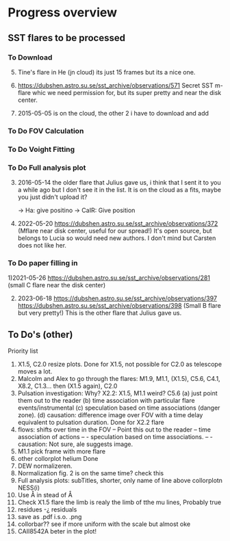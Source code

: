 # Progress overview



## SST flares to be processed 

### To Download




5) Tine's flare in He (jn cloud) its just 15 frames but its a nice one. 

6)  https://dubshen.astro.su.se/sst_archive/observations/571 Secret SST m-flare whic we need permission for, but its super pretty and near the disk center. 

7) 2015-05-05 is on the cloud, the other 2 i have to download and add


### To Do FOV Calculation

### To Do Voight Fitting


### To Do Full analysis plot



3) 2016-05-14 the older flare that Julius gave us, i think that I sent it to you a while ago but I don't see it in the list. It is on the cloud as a fits, maybe you just didn't upload it? 

    -> Ha: give positino
    -> CaIR: Give position


4) 2022-05-20 https://dubshen.astro.su.se/sst_archive/observations/372 (Mflare near disk center, useful for our spread!) It's open source, but belongs to Lucia so would need new authors. I don't mind but Carsten does not like her. 


### To Do paper filling in

1)2021-05-26 https://dubshen.astro.su.se/sst_archive/observations/281 (small C flare near the disk center)

2) 2023-06-18 https://dubshen.astro.su.se/sst_archive/observations/397
https://dubshen.astro.su.se/sst_archive/observations/398
(Small B flare but very pretty!) This is the other flare that Julius gave us.



## To Do's (other)

Priority list
1. X1.5, C2.0 resize plots. Done for X1.5, not possible for
C2.0 as telescope moves a lot.
2. Malcolm and Alex to go through the flares: M1.9, M1.1,
(X1.5), C5.6, C4.1, X8.2, C1.3... then (X1.5 again), C2.0
3. Pulsation investigation: Why? X2.2: X1.5, M1.1 weird? C5.6
    (a) just point them out to the reader
    (b) time association with particular flare events/instrumental
    (c) speculation based on time associations (danger zone).
    (d) causation: difference image over FOV with a time delay
    equivalent to pulsation duration. Done for X2.2 flare
4. flows: shifts over time in the FOV
    – Point this out to the reader
    – time association of actions
    – - speculation based on time associations.
    – - causation: Not sure, ale suggests image.
5. M1.1 pick frame with more flare
6. other collorplot helium Done
7. DEW normalizeren.
8. Normalization fig. 2 is on the same time? check this
9. Full analysis plots: subTitles, shorter, only name of line
above collorplotn NESS(i)
10. Use Å in stead of Å
11.  Check X1.5 flare the limb is realy the limb of tthe mu lines,
Probably true
12. residues -¿ residuals
13. save as .pdf i.s.o. .png
14. collorbar?? see if more uniform with the scale but almost oke
15. CAII8542A beter in the plot!
